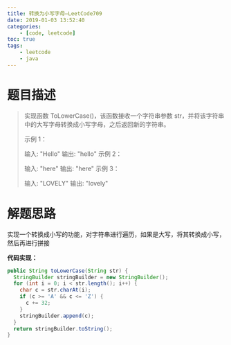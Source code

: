 ```yaml
---
title: 转换为小写字母—LeetCode709
date: 2019-01-03 13:52:40
categories: 
	- [code, leetcode]
toc: true
tags: 
	- leetcode
	- java
---
```


# 题目描述

> 实现函数 ToLowerCase()，该函数接收一个字符串参数 str，并将该字符串中的大写字母转换成小写字母，之后返回新的字符串。
>
> 示例 1：
>
> 输入: "Hello"
> 输出: "hello"
> 示例 2：
>
> 输入: "here"
> 输出: "here"
> 示例 3：
>
> 输入: "LOVELY"
> 输出: "lovely"

<!--more-->

# 解题思路

实现一个转换成小写的功能，对字符串进行遍历，如果是大写，将其转换成小写，然后再进行拼接

**代码实现：**

```java
public String toLowerCase(String str) {
  StringBuilder stringBuilder = new StringBuilder();
  for (int i = 0; i < str.length(); i++) {
    char c = str.charAt(i);
    if (c >= 'A' && c <= 'Z') {
      c += 32;
    }
    stringBuilder.append(c);
  }
  return stringBuilder.toString();
}
```

